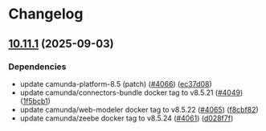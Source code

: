 # Changelog

## [10.11.1](https://github.com/camunda/camunda-platform-helm/compare/camunda-platform-8.5-10.11.0...camunda-platform-8.5-10.11.1) (2025-09-03)


### Dependencies

* update camunda-platform-8.5 (patch) ([#4066](https://github.com/camunda/camunda-platform-helm/issues/4066)) ([ec37d08](https://github.com/camunda/camunda-platform-helm/commit/ec37d08d7ac9ecdf888e58a45bb178aa8533223f))
* update camunda/connectors-bundle docker tag to v8.5.21 ([#4049](https://github.com/camunda/camunda-platform-helm/issues/4049)) ([1f5bcb1](https://github.com/camunda/camunda-platform-helm/commit/1f5bcb1627f512f8214a55ce92767ee5380e78f5))
* update camunda/web-modeler docker tag to v8.5.22 ([#4065](https://github.com/camunda/camunda-platform-helm/issues/4065)) ([f8cbf82](https://github.com/camunda/camunda-platform-helm/commit/f8cbf828d6e2ab4e75c46397b6b10b69455b3102))
* update camunda/zeebe docker tag to v8.5.24 ([#4061](https://github.com/camunda/camunda-platform-helm/issues/4061)) ([d028f7f](https://github.com/camunda/camunda-platform-helm/commit/d028f7f6533747e7d183f20b9e9da969005b0a36))

